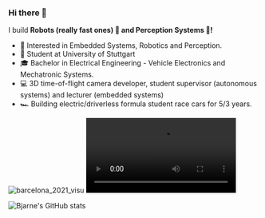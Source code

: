 
### Hi there 👋

<!--
**bjajoh/bjajoh** is a ✨ _special_ ✨ repository because its `README.md` (this file) appears on your GitHub profile.

Here are some ideas to get you started:

- 🔭 I’m currently working on ...
- 🌱 I’m currently learning ...
- 👯 I’m looking to collaborate on ...
- 🤔 I’m looking for help with ...
- 💬 Ask me about ...
- 📫 How to reach me: ...
- 😄 Pronouns: ...
- ⚡ Fun fact: ...
-->



I build  **Robots (really fast ones) 🤖 and Perception Systems 📸!**

* 🧐   Interested in Embedded Systems, Robotics and Perception.
* 💼   Student at University of Stuttgart
* 🎓   Bachelor in Electrical Engineering - Vehicle Electronics and Mechatronic Systems.
* 💻   3D time-of-flight camera developer, student supervisor (autonomous systems) and lecturer (embedded systems) 
* 🏎   Building electric/driverless formula student race cars for 5/3 years.
<!--* ⛵   Encouraging people for open source collaborations.
* 📚   Reading more about Apple, Harry Potter and how the computer works.
* ✍🏻   I write my personal thoughts on Programming & Tech in my [Personal Blog](https://halfrost.com/)(Cumulative 3.64 million PV / 1.06 million UV).-->

![barcelona_2021_visu](https://user-images.githubusercontent.com/42101377/130246833-b91ee67e-7a08-450d-8512-af5b2eb51921.png)
![Our driverless Formula Student Race Car, DHBW and Oregon State University](https://user-images.githubusercontent.com/42101377/113446560-4d1f4700-93f8-11eb-8e38-49aeb2919dcf.mp4)

![Bjarne's GitHub stats](https://github-readme-stats.vercel.app/api?username=bjajoh)
